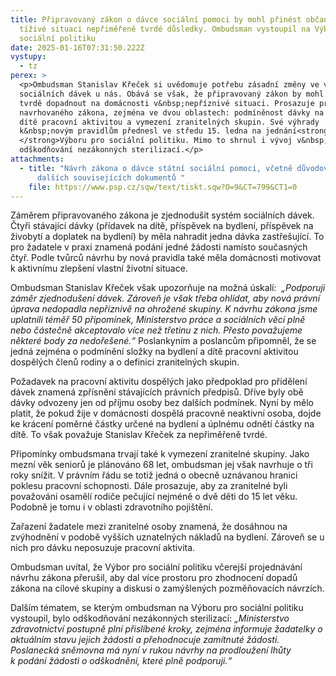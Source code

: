 ```yaml
---
title: Připravovaný zákon o dávce sociální pomoci by mohl přinést občanům v
  tíživé situaci nepřiměřeně tvrdé důsledky. Ombudsman vystoupil na Výboru pro
  sociální politiku
date: 2025-01-16T07:31:50.222Z
vystupy:
  - tz
perex: >
  <p>Ombudsman Stanislav Křeček si uvědomuje potřebu zásadní změny ve vyplácení
  sociálních dávek u nás. Obává se však, že připravovaný zákon by mohl příliš
  tvrdě dopadnout na domácnosti v&nbsp;nepříznivé situaci. Prosazuje proto změnu
  navrhovaného zákona, zejména ve dvou oblastech: podmíněnost dávky na bydlení a
  dítě pracovní aktivitou a vymezení zranitelných skupin. Své výhrady
  k&nbsp;novým pravidlům přednesl ve středu 15. ledna na jednání<strong>
  </strong>Výboru pro sociální politiku. Mimo to shrnul i vývoj v&nbsp;procesu
  odškodňování nezákonných sterilizací.</p>
attachments:
  - title: "Návrh zákona o dávce státní sociální pomoci, včetně důvodové zprávy a
      dalších souvisejících dokumentů "
    file: https://www.psp.cz/sqw/text/tiskt.sqw?O=9&CT=799&CT1=0
---
```

<p>Záměrem připravovaného zákona je zjednodušit systém sociálních dávek. Čtyři stávající dávky (přídavek na dítě, příspěvek na bydlení, příspěvek na živobytí a doplatek na bydlení) by měla nahradit jedna dávka zastřešující. To pro žadatele v&nbsp;praxi znamená podání jedné žádosti namísto současných čtyř. Podle tvůrců návrhu by nová pravidla také měla domácnosti motivovat k aktivnímu zlepšení vlastní životní situace.</p>

<p>Ombudsman Stanislav Křeček však upozorňuje na možná úskalí: &nbsp;<em>&bdquo;Podporuji záměr zjednodušení dávek. Zároveň je však třeba ohlídat, aby nová právní úprava nedopadla nepříznivě na ohrožené skupiny. K&nbsp;návrhu zákona jsme uplatnili téměř 50 připomínek, Ministerstvo práce a sociálních věcí plně nebo částečně akceptovalo více než třetinu z nich. Přesto považujeme některé body za nedořešené.&ldquo;</em> Poslankyním a poslancům připomněl, že se jedná zejména o podmínění složky na bydlení a dítě pracovní aktivitou dospělých členů rodiny a o definici zranitelných skupin.</p>

<p>Požadavek na pracovní aktivitu dospělých jako předpoklad pro přidělení dávek znamená zpřísnění stávajících právních předpisů. Dříve byly obě dávky odvozeny jen od příjmu osoby bez dalších podmínek. Nyní by mělo platit, že pokud žije v&nbsp;domácnosti dospělá pracovně neaktivní osoba, dojde ke krácení poměrné částky určené na bydlení a úplnému odnětí částky na dítě. To však považuje Stanislav Křeček za nepřiměřeně tvrdé.</p>

<p>Připomínky ombudsmana trvají také k vymezení zranitelné skupiny. Jako mezní věk seniorů je plánováno 68 let, ombudsman jej však navrhuje o tři roky snížit. V&nbsp;právním řádu se totiž jedná o obecně uznávanou hranici poklesu pracovní schopnosti. Dále prosazuje, aby za zranitelné byli považováni osamělí rodiče pečující nejméně o dvě děti do 15 let věku. Podobně je tomu i v&nbsp;oblasti zdravotního pojištění.</p>

<p>Zařazení žadatele mezi zranitelné osoby znamená, že dosáhnou na zvýhodnění v&nbsp;podobě vyšších uznatelných nákladů na bydlení. Zároveň se u nich pro dávku neposuzuje pracovní aktivita.</p>

<p>Ombudsman uvítal, že Výbor pro sociální politiku včerejší projednávání návrhu zákona přerušil, aby dal více prostoru pro zhodnocení dopadů zákona na cílové skupiny a diskusi o zamýšlených pozměňovacích návrzích.</p>

<p>Dalším tématem, se kterým ombudsman na Výboru pro sociální politiku vystoupil, bylo odškodňování nezákonných sterilizací: <em>&bdquo;Ministerstvo zdravotnictví postupně plní přislíbené kroky, zejména informuje žadatelky o aktuálním stavu jejich žádostí a přehodnocuje zamítnuté žádosti. Poslanecká sněmovna má nyní v rukou návrhy na prodloužení lhůty k&nbsp;podání žádosti o odškodnění, které plně podporuji.&ldquo;</em></p>
